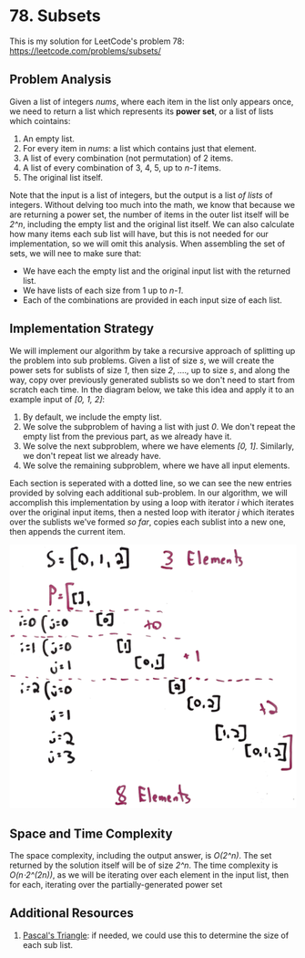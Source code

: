 # 78. Subsets
This is my solution for LeetCode's problem 78: https://leetcode.com/problems/subsets/

## Problem Analysis
Given a list of integers *nums*, where each item in the list only appears once, we need to return a list which represents its **power set**, or a list of lists which cointains:

1. An empty list.
1. For every item in *nums*: a list which contains just that element.
1. A list of every combination (not permutation) of 2 items.
1. A list of every combination of 3, 4, 5, up to *n-1* items.
1. The original list itself.

Note that the input is a list of integers, but the output is a list *of lists* of integers. Without delving too much into the math, we know that because we are returning a power set, the number of items in the outer list itself will be *2^n*, including the empty list and the original list itself. We can also calculate how many items each sub list will have, but this is not needed for our implementation, so we will omit this analysis. When assembling the set of sets, we will nee to make sure that:

* We have each the empty list and the original input list with the returned list.
* We have lists of each size from 1 up to *n-1*.
* Each of the combinations are provided in each input size of each list.

## Implementation Strategy
We will implement our algorithm by take a recursive approach of splitting up the problem into sub problems. Given a list of size *s*, we will create the power sets for sublists of size *1*, then size *2*, ...., up to size *s*, and along the way, copy over previously generated sublists so we don't need to start from scratch each time. In the diagram below, we take this idea and apply it to an example input of *[0, 1, 2]*:

1. By default, we include the empty list.
1. We solve the subproblem of having a list with just *0*. We don't repeat the empty list from the previous part, as we already have it.
1. We solve the next subproblem, where we have elements *[0, 1]*. Similarly, we don't repeat list we already have.
1. We solve the remaining subproblem, where we have all input elements.

Each section is seperated with a dotted line, so we can see the new entries provided by solving each additional sub-problem. In our algorithm, we will accomplish this implementation by using a loop with iterator *i* which iterates over the original input items, then a nested loop with iterator *j* which iterates over the sublists we've formed *so far*, copies each sublist into a new one, then appends the current item.

![Algorithm Diagram](diagram.png "Algorithm Diagram")

## Space and Time Complexity
The space complexity, including the output answer, is *O(2^n)*. The set returned by the solution itself will be of size *2^n*. The time complexity is *O(n⋅2^(2n))*, as we will be iterating over each element in the input list, then for each, iterating over the partially-generated power set

## Additional Resources
1. [Pascal's Triangle](https://en.wikipedia.org/wiki/Pascal%27s_triangle): if needed, we could use this to determine the size of each sub list.